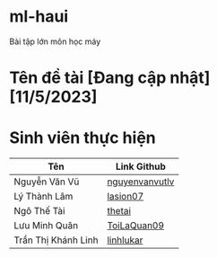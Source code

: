 # ml-haui
Bài tập lớn môn học máy

# Tên đề tài [Đang cập nhật] [11/5/2023]

# Sinh viên thực hiện

| Tên                   | Link Github                                        |
| -----------           | -----------                                        |
| Nguyễn Văn Vũ         | [nguyenvanvutlv](https://github.com/nguyenvanvutlv)|
| Lý Thành Lâm          | [lasion07](https://github.com/lasion07)            |
| Ngô Thế Tài           | [thetai](https://github.com/ngothetai)             |
| Lưu Minh Quân         | [ToiLaQuan09](https://github.com/ToiLaQuan09)      |
| Trần Thị Khánh Linh   | [linhlukar](https://github.com/linhlukar)          |
